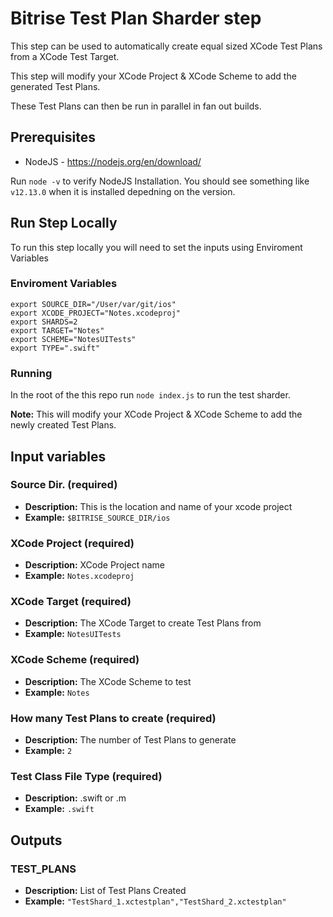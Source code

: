 # Bitrise Test Plan Sharder step

This step can be used to automatically create equal sized XCode Test Plans from a XCode Test Target.

This step will modify your XCode Project & XCode Scheme to add the generated Test Plans.

These Test Plans can then be run in parallel in fan out builds.

## Prerequisites

- NodeJS - https://nodejs.org/en/download/

Run `node -v` to verify NodeJS Installation. You should see something like `v12.13.0` when it is installed depedning on the version.

## Run Step Locally

To run this step locally you will need to set the inputs using Enviroment Variables

### Enviroment Variables

```
export SOURCE_DIR="/User/var/git/ios"
export XCODE_PROJECT="Notes.xcodeproj"
export SHARDS=2
export TARGET="Notes"
export SCHEME="NotesUITests"
export TYPE=".swift"
```

### Running

In the root of the this repo run `node index.js` to run the test sharder.

**Note:** This will modify your XCode Project & XCode Scheme to add the newly created Test Plans.

## Input variables

### Source Dir. (required)
  * **Description:** This is the location and name of your xcode project
  * **Example:** `$BITRISE_SOURCE_DIR/ios`


### XCode Project (required)
  * **Description:** XCode Project name
  * **Example:** `Notes.xcodeproj`

### XCode Target (required)
  * **Description:** The XCode Target to create Test Plans from
  * **Example:** `NotesUITests`

### XCode Scheme (required)
  * **Description:** The XCode Scheme to test
  * **Example:** `Notes`

### How many Test Plans to create (required)
  * **Description:** The number of Test Plans to generate
  * **Example:** `2`

### Test Class File Type (required)
  * **Description:** .swift or .m
  * **Example:** `.swift`


## Outputs

### TEST_PLANS
  * **Description:** List of Test Plans Created
  * **Example:** `"TestShard_1.xctestplan","TestShard_2.xctestplan"`
